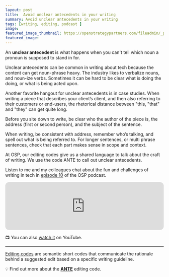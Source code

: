 ```yaml
---
layout: post
title:  Avoid unclear antecedents in your writing
summary: Avoid unclear antecedents in your writing
tags: [writing, editing, podcast ]
image: 
featured_image_thumbnail: https://openstrategypartners.com/fileadmin/_processed_/5/2/csm_OSP_CODE_ANTE_title_card_image_4808d0bb4c.png
featured_image: 
---
```



An **unclear antecedent** is what happens when you can't tell which noun a pronoun is supposed to stand in for. 

Unclear antecedents can be common in writing about tech because the content can get noun-phrase heavy. The industry likes to verbalize nouns, and noun-ize verbs. 
Sometimes it can be hard to be clear what is doing the doing, or what is being acted upon. 

Another favorite hangout for unclear antecedents is in case studies. When writing a piece that describes your client’s client, and then also referring to their customers or end-users, the rhetorical distance 
between "this, "that" and "they" can get quite long.

Before you site down to write, be clear who the author of the piece is, the address (first or second person), and the subject of the sentence.
 
When writing, be consistent with address, remember who’s talking, and spell out what is being referred to. For longer sentences, or multi phrase sentences, check that each 
part makes sense in scope and context.

At OSP, our editing codes give us a shared language to talk about the craft of writing. We use the code ANTE to call out unclear antecedents. 

Listen to me and my colleagues chat about the fun and challenges of writing in tech in [episode 10](https://open.spotify.com/episode/3IlVqJwfyZzdaCyfrzXdQQ?si=fb92947fdd704ba4) 
of the OSP podcast.

<iframe style="border-radius:12px" src="https://open.spotify.com/embed/episode/3IlVqJwfyZzdaCyfrzXdQQ?utm_source=generator" width="100%" height="152" frameBorder="0" allowfullscreen="" 
  allow="autoplay; clipboard-write; encrypted-media; fullscreen; picture-in-picture" loading="lazy"></iframe>


📺 You can also [watch it](https://youtu.be/2psKeQIAkr0) on YouTube. 

---

[Editing codes](https://openstrategypartners.com/resources/the-osp-editing-codes/) are semantic short codes that communicate the rationale behind a suggested edit based on a specific writing guideline. 

💡 Find out more about the **[ANTE](https://openstrategypartners.com/blog/ante-the-osp-editorial-code-podcast-10/)** editing code.
